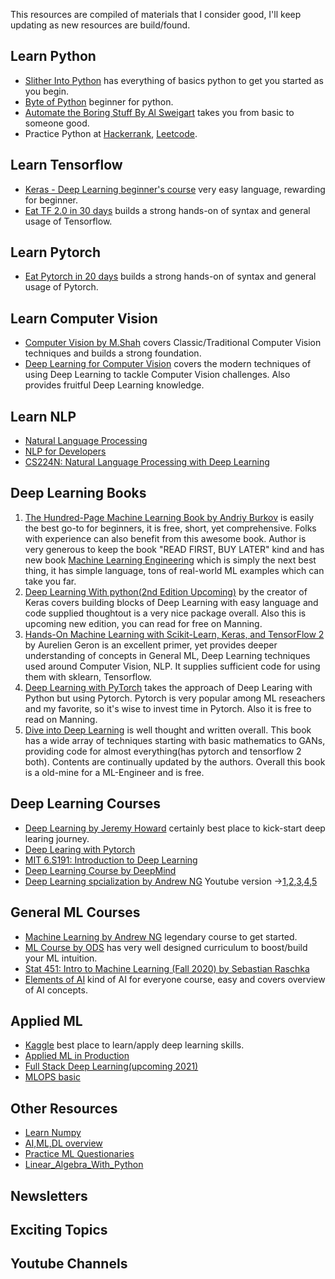 This resources are compiled of materials that I consider good, I'll keep updating as new resources are build/found.
## Learn Python
* [Slither Into Python](https://www.slitherintopython.com/) has everything of basics python to get you started as you begin.
* [Byte of Python](https://python.swaroopch.com/) beginner for python.
* [Automate the Boring Stuff By Al Sweigart](https://automatetheboringstuff.com/) takes you from basic to someone good.
* Practice Python at [Hackerrank](https://www.hackerrank.com/), [Leetcode](https://leetcode.com/).

## Learn Tensorflow
* [Keras - Deep Learning beginner's course](https://youtube.com/playlist?list=PLZbbT5o_s2xrwRnXk_yCPtnqqo4_u2YGL) very easy language, rewarding for beginner.
* [Eat TF 2.0 in 30 days](https://github.com/lyhue1991/eat_tensorflow2_in_30_days?s=03) builds a strong hands-on of syntax and general usage of Tensorflow.

## Learn Pytorch
* [Eat Pytorch in 20 days](https://github.com/lyhue1991/eat_pytorch_in_20_days) builds a strong hands-on of syntax and general usage of Pytorch.

## Learn Computer Vision
* [Computer Vision by M.Shah](https://www.youtube.com/playlist?list=PLd3hlSJsX_ImKP68wfKZJVIPTd8Ie5u-9) covers Classic/Traditional Computer Vision techniques and builds a strong foundation.
* [Deep Learning for Computer Vision](https://www.youtube.com/playlist?list=PL5-TkQAfAZFbzxjBHtzdVCWE0Zbhomg7r) covers the modern techniques of using Deep Learning to tackle Computer Vision challenges. Also provides fruitful Deep Learning knowledge.

## Learn NLP
* [Natural Language Processing](https://www.youtube.com/playlist?list=PL8P_Z6C4GcuWfAq8Pt6PBYlck4OprHXsw)
* [NLP for Developers](https://youtube.com/playlist?list=PL75e0qA87dlFJiNMeKltWImhQxfFwaxvv)
* [CS224N: Natural Language Processing with Deep Learning](https://youtube.com/playlist?list=PLoROMvodv4rOhcuXMZkNm7j3fVwBBY42z)

## Deep Learning Books
1. [The Hundred-Page Machine Learning Book by Andriy Burkov](http://themlbook.com/) is easily the best go-to for beginners, it is free, short, yet comprehensive. Folks with experience can also benefit from this awesome book. Author is very generous to keep the book "READ FIRST, BUY LATER" kind and has new book [Machine Learning Engineering](http://www.mlebook.com/wiki/doku.php) which is simply the next best thing, it has simple language, tons of real-world ML examples which can take you far.
2. [Deep Learning With python(2nd Edition Upcoming)](https://www.manning.com/books/deep-learning-with-python-second-edition) by the creator of Keras covers building blocks of Deep Learning with easy language and code supplied thoughtout is a very nice package overall. Also this is upcoming new edition, you can read for free on Manning.
3. [Hands-On Machine Learning with Scikit-Learn, Keras, and TensorFlow 2](https://www.amazon.in/Hands-Machine-Learning-Scikit-Learn-TensorFlow-dp-1492032646/dp/1492032646/ref=dp_ob_title_bk) by Aurelien Geron is an excellent primer, yet provides deeper understanding of concepts in General ML, Deep Learning techniques used around Computer Vision, NLP. It supplies sufficient code for using them with sklearn, Tensorflow.
4. [Deep Learning with PyTorch](https://www.manning.com/books/deep-learning-with-pytorch) takes the approach of Deep Learing with Python but using Pytorch. Pytorch is very popular among ML reseachers and my favorite, so it's wise to invest time in Pytorch. Also it is free to read on Manning.
5. [Dive into Deep Learning](https://d2l.ai/) is well thought and written overall. This book has a wide array of techniques starting with basic mathematics to GANs, providing code for almost everything(has pytorch and tensorflow 2 both). Contents are continually updated by the authors. Overall this book is a old-mine for a ML-Engineer and is free.

## Deep Learning Courses
* [Deep Learning by Jeremy Howard](https://www.fast.ai/) certainly best place to kick-start deep learing journey.
* [Deep Learing with Pytorch](https://youtube.com/playlist?list=PLLHTzKZzVU9eaEyErdV26ikyolxOsz6mq)
* [MIT 6.S191: Introduction to Deep Learning](https://youtube.com/playlist?list=PLtBw6njQRU-rwp5__7C0oIVt26ZgjG9NI)
* [Deep Learning Course by DeepMind](https://youtube.com/playlist?list=PLqYmG7hTraZCkftCvihsG2eCTH2OyGScc)
* [Deep Learning spcialization by Andrew NG](https://www.coursera.org/specializations/deep-learning) Youtube version ->[1](https://www.youtube.com/playlist?list=PLkDaE6sCZn6Ec-XTbcX1uRg2_u4xOEky0),[2](https://www.youtube.com/playlist?list=PLkDaE6sCZn6Hn0vK8co82zjQtt3T2Nkqc),[3](https://www.youtube.com/playlist?list=PLkDaE6sCZn6E7jZ9sN_xHwSHOdjUxUW_b),[4](https://www.youtube.com/playlist?list=PLkDaE6sCZn6Gl29AoE31iwdVwSG-KnDzF),[5](https://www.youtube.com/playlist?list=PLkDaE6sCZn6F6wUI9tvS_Gw1vaFAx6rd6)

## General ML Courses
* [Machine Learning by Andrew NG](https://www.coursera.org/learn/machine-learning) legendary course to get started.
* [ML Course by ODS](https://mlcourse.ai/) has very well designed curriculum to boost/build your ML intuition.
* [Stat 451: Intro to Machine Learning (Fall 2020) by Sebastian Raschka](https://youtube.com/playlist?list=PLTKMiZHVd_2KyGirGEvKlniaWeLOHhUF3)
* [Elements of AI](https://www.elementsofai.com/) kind of AI for everyone course, easy and covers overview of AI concepts.

## Applied ML
* [Kaggle](https://www.kaggle.com/) best place to learn/apply deep learning skills.
* [Applied ML in Production](https://madewithml.com/courses/applied-ml/)
* [Full Stack Deep Learning(upcoming 2021)](https://fullstackdeeplearning.com/)
* [MLOPS basic](https://www.youtube.com/playlist?list=PL7WG7YrwYcnDBDuCkFbcyjnZQrdskFsBz)

## Other Resources
* [Learn Numpy](https://cs231n.github.io/python-numpy-tutorial/)
* [AI,ML,DL overview](https://stanford.edu/~shervine/teaching/cs-230/)
* [Practice ML Questionaries](https://www.confetti.ai/)
* [Linear_Algebra_With_Python](https://github.com/MacroAnalyst/Linear_Algebra_With_Python)

## Newsletters

## Exciting Topics

## Youtube Channels

